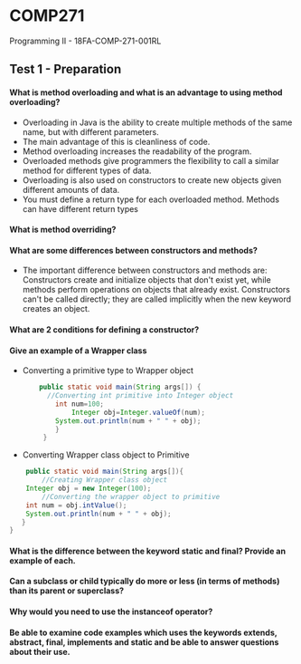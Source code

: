 # COMP271
Programming II - 18FA-COMP-271-001RL

## Test 1 - Preparation

#### What is method overloading and what is an advantage to using method overloading?

- Overloading in Java is the ability to create multiple methods of the same name, but with different parameters.
- The main advantage of this is cleanliness of code.
- Method overloading increases the readability of the program.
- Overloaded methods give programmers the flexibility to call a similar method for different types of data.
- Overloading is also used on constructors to create new objects given different amounts of data.
- You must define a return type for each overloaded method. Methods can have different return types

#### What is method overriding?



#### What are some differences between constructors and methods?

- The important difference between constructors and methods are: Constructors create and initialize objects that don't exist yet, while methods perform operations on objects that already exist. Constructors can't be called directly; they are called implicitly when the new keyword creates an object.

#### What are 2 conditions for defining a constructor?







#### Give an example of a Wrapper class

- Converting a primitive type to Wrapper object

  ```java public class JavaExample {  
      public static void main(String args[]) {  
		//Converting int primitive into Integer object  
          int num=100;  
	          Integer obj=Integer.valueOf(num);  
          System.out.println(num + " " + obj);
          }
       }

- Converting Wrapper class object to Primitive

```java public class JavaExample{  
   	public static void main(String args[]){  
		//Creating Wrapper class object 
	Integer obj = new Integer(100);  
		//Converting the wrapper object to primitive
	int num = obj.intValue();
	System.out.println(num + " " + obj);  
   }
}
```

#### What is the difference between the keyword static and final? Provide an example of each.
#### Can a subclass or child typically do more or less (in terms of methods) than its parent or superclass?
#### Why would you need to use the instanceof operator?
#### Be able to examine code examples which uses the keywords extends, abstract, final, implements and static and be able to answer questions about their use.

